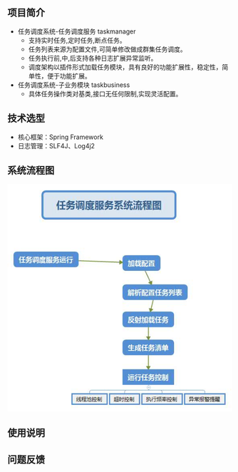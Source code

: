 ## 项目简介
* 任务调度系统-任务调度服务 taskmanager
	* 支持实时任务,定时任务,断点任务。
	* 任务列表来源为配置文件,可简单修改做成群集任务调度。
	* 任务执行前,中,后支持各种日志扩展异常监听。
	* 调度架构以插件形式加载任务模块，具有良好的功能扩展性，稳定性，简单性，便于功能扩展。
* 任务调度系统-子业务模块 taskbusiness
	* 具体任务操作类对基类,接口无任何限制,实现灵活配置。

## 技术选型
* 核心框架：Spring Framework
* 日志管理：SLF4J、Log4j2

## 系统流程图
![系统流程图](/doc/flowchart.jpg)

## 使用说明
	
## 问题反馈

